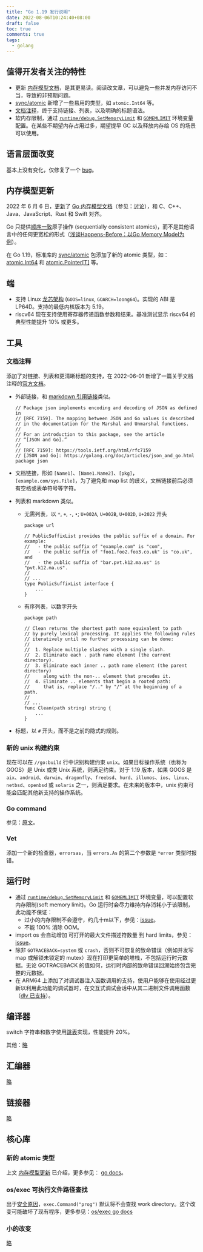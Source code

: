```yaml
---
title: "Go 1.19 发行说明"
date: 2022-08-06T10:24:40+08:00
draft: false
toc: true
comments: true
tags:
  - golang
---
```


## 值得开发者关注的特性

* 更新 [内存模型文档](https://go.dev/ref/mem)，是其更易读。阅读改文章，可以避免一些并发内存访问不当，导致的非预期问题。
* [sync/atomic](https://pkg.go.dev/sync/atomic#pkg-types) 新增了一些易用的类型，如 `atomic.Int64` 等。
* [文档注释](https://go.dev/doc/comment)，终于支持链接、列表，以及明确的标题语法。
* 软内存限制，通过 [`runtime/debug.SetMemoryLimit`](/pkg/runtime/debug/#SetMemoryLimit) 和 [`GOMEMLIMIT`](/pkg/runtime/#hdr-Environment_Variables) 环境变量配置。在某些不期望内存占用过多，期望提早 GC 以及释放内存给 OS 的场景可以使用。

## 语言层面改变

基本上没有变化，仅修复了一个 [bug](https://github.com/golang/go/issues/52038)。

## 内存模型更新

2022 年 6 月 6 日，[更新](https://github.com/golang/go/commit/865911424d509184d95d3f9fc6a8301927117fdc?diff=split)了 [Go 内存模型文档](https://go.dev/ref/mem)（参见：[讨论](https://github.com/golang/go/discussions/47141)），和 C、C++、Java、JavaScript、Rust 和 Swift 对齐。

Go 只提供[顺序一致](https://en.wikipedia.org/wiki/Sequential_consistency)原子操作 (sequentially consistent atomics)，而不是其他语言中的任何更宽松的形式（[浅谈Happens-Before：以Go Memory Model为例](https://www.yuque.com/gamergodot/kcfazr/ixxbyo)）。

在 Go 1.19，标准库的 [sync/atomic](https://go.dev/doc/go1.19#atomic_types) 包添加了新的 atomic 类型，如：[atomic.Int64](https://go.dev/pkg/sync/atomic/#Int64) 和 [atomic.Pointer[T]](https://go.dev/pkg/sync/atomic/#Pointer) 等。

## 端

* 支持 Linux [龙芯架构](https://loongson.github.io/LoongArch-Documentation/) (`GOOS=linux`, `GOARCH=loong64`)。实现的 ABI 是 LP64D。支持的最低内核版本为 5.19。
* riscv64 现在支持使用寄存器传递函数参数和结果。基准测试显示 riscv64 的典型性能提升 10% 或更多。

## 工具

### 文档注释

添加了对链接、列表和更清晰标题的支持，在 2022-06-01 新增了一篇关于文档注释的[官方文档](https://go.dev/doc/comment)。

* 外部链接，和 [markdown 引用链接](https://spec.commonmark.org/0.30/#shortcut-reference-link)类似。

    ```
    // Package json implements encoding and decoding of JSON as defined in
    // [RFC 7159]. The mapping between JSON and Go values is described
    // in the documentation for the Marshal and Unmarshal functions.
    //
    // For an introduction to this package, see the article
    // “[JSON and Go].”
    //
    // [RFC 7159]: https://tools.ietf.org/html/rfc7159
    // [JSON and Go]: https://golang.org/doc/articles/json_and_go.html
    package json
    ```

* 文档链接，形如 `[Name1]`、`[Name1.Name2]`、`[pkg]`， `[example.com/sys.File]`，为了避免和 map list 的歧义，文档链接前后必须有空格或表单符号等字符。
* 列表和 markdown 类似。

    * 无需列表，以 `*`, `+`, `-`, `•`; `U+002A`, `U+002B`, `U+002D`, `U+2022` 开头

        ```
        package url

        // PublicSuffixList provides the public suffix of a domain. For example:
        //   - the public suffix of "example.com" is "com",
        //   - the public suffix of "foo1.foo2.foo3.co.uk" is "co.uk", and
        //   - the public suffix of "bar.pvt.k12.ma.us" is "pvt.k12.ma.us".
        //
        // ...
        type PublicSuffixList interface {
            ...
        }
        ```

    * 有序列表，以数字开头

        ```
        package path

        // Clean returns the shortest path name equivalent to path
        // by purely lexical processing. It applies the following rules
        // iteratively until no further processing can be done:
        //
        //  1. Replace multiple slashes with a single slash.
        //  2. Eliminate each . path name element (the current directory).
        //  3. Eliminate each inner .. path name element (the parent directory)
        //     along with the non-.. element that precedes it.
        //  4. Eliminate .. elements that begin a rooted path:
        //     that is, replace "/.." by "/" at the beginning of a path.
        //
        // ...
        func Clean(path string) string {
            ...
        }
        ```

* 标题，以 `#` 开头，而不是之前的隐式的规则。

### 新的 unix 构建约束

现在可以在 `//go:build` 行中识别构建约束 `unix`。如果目标操作系统（也称为 GOOS）是 Unix 或类 Unix 系统，则满足约束。对于 1.19 版本，如果 GOOS 是 `aix`、`android`、`darwin`、`dragonfly`、`freebsd`、`hurd`、`illumos`、`ios`、`linux`、`netbsd`、`openbsd` 或 `solaris` 之一，则满足要求。在未来的版本中，unix 约束可能会匹配其他新支持的操作系统。

### Go command

参见：[原文](https://go.dev/doc/go1.19#atomic_types#go-command)。

### Vet

添加一个新的检查器，`errorsas`，当 `errors.As` 的第二个参数是 `*error` 类型时报错。

## 运行时

* 通过 [`runtime/debug.SetMemoryLimit`](/pkg/runtime/debug/#SetMemoryLimit) 和 [`GOMEMLIMIT`](/pkg/runtime/#hdr-Environment_Variables) 环境变量，可以配置软内存限制(soft memory limit)。Go 运行时会尽力维持内存消耗小于该限制，此功能不保证：
    * 过小的内存限制不会遵守，约几十m以下，参见：[issue](https://go.dev/issue/52433)。
    * 不能 100% 消除 OOM。
* import os 会自动增加 可打开的最大文件描述符数量 到 hard limits，参见：[issue](https://github.com/golang/go/issues/46279)。
* 除非 `GOTRACEBACK=system` 或 `crash`，否则不可恢复的致命错误（例如并发写 map 或解锁未锁定的 mutex）现在打印更简单的堆栈，不包括运行时元数据。无论 GOTRACEBACK 的值如何，运行时内部的致命错误回溯始终包含完整的元数据。
* 在 ARM64 上添加了对调试器注入函数调用的支持，使用户能够在使用经过更新以利用此功能的调试器时，在交互式调试会话中从其二进制文件调用函数（[dlv 已支持](https://github.com/go-delve/delve/blob/master/CHANGELOG.md#190-2022-07-06)）。

## 编译器

switch 字符串和数字使用[跳表](https://en.wikipedia.org/wiki/Branch_table)实现，性能提升 20%。

其他：[略](https://go.dev/doc/go1.19#compiler)

## 汇编器

[略](https://go.dev/doc/go1.19#assembler)

## 链接器

[略](https://go.dev/doc/go1.19#linker)

## 核心库

### 新的 atomic 类型

上文 [内存模型更新](#内存模型更新) 已介绍，更多参见： [go docs](https://pkg.go.dev/sync/atomic#pkg-types)。

### os/exec 可执行文件路径查找

出于[安全原因](https://go.dev/blog/path-security)，`exec.Command("prog")` 默认将不会查找 work directory。这个改变可能破坏了现有程序，更多参见：[os/exec go docs](https://pkg.go.dev/os/exec#hdr-Executables_in_the_current_directory)

### 小的改变

[略](https://go.dev/doc/go1.19#minor_library_changes)
